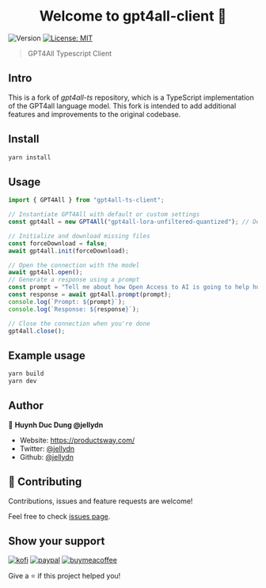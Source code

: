 <h1 align="center">Welcome to gpt4all-client 👋</h1>
<p>
  <img alt="Version" src="https://img.shields.io/badge/version-0.0.1-blue.svg?cacheSeconds=2592000" />
  <a href="#" target="_blank">
    <img alt="License: MIT" src="https://img.shields.io/badge/License-MIT-yellow.svg" />
  </a>
</p>

> GPT4All Typescript Client

## Intro

This is a fork of _gpt4all-ts_ repository, which is a TypeScript implementation of the GPT4all language model. This fork is intended to add additional features and improvements to the original codebase.

## Install

```sh
yarn install
```

## Usage

```typescript
import { GPT4All } from "gpt4all-ts-client";

// Instantiate GPT4All with default or custom settings
const gpt4all = new GPT4All("gpt4all-lora-unfiltered-quantized"); // Default is 'gpt4all-lora-quantized' model

// Initialize and download missing files
const forceDownload = false;
await gpt4all.init(forceDownload);

// Open the connection with the model
await gpt4all.open();
// Generate a response using a prompt
const prompt = "Tell me about how Open Access to AI is going to help humanity.";
const response = await gpt4all.prompt(prompt);
console.log(`Prompt: ${prompt}`);
console.log(`Response: ${response}`);

// Close the connection when you're done
gpt4all.close();
```

## Example usage

```sh
yarn build
yarn dev
```

## Author

👤 **Huynh Duc Dung @jellydn**

- Website: https://productsway.com/
- Twitter: [@jellydn](https://twitter.com/jellydn)
- Github: [@jellydn](https://github.com/jellydn)

## 🤝 Contributing

Contributions, issues and feature requests are welcome!

Feel free to check [issues page](https://github.com/jellydn/new-web-app/issues).

## Show your support

[![kofi](https://img.shields.io/badge/Ko--fi-F16061?style=for-the-badge&logo=ko-fi&logoColor=white)](https://ko-fi.com/dunghd)
[![paypal](https://img.shields.io/badge/PayPal-00457C?style=for-the-badge&logo=paypal&logoColor=white)](https://paypal.me/dunghd)
[![buymeacoffee](https://img.shields.io/badge/Buy_Me_A_Coffee-FFDD00?style=for-the-badge&logo=buy-me-a-coffee&logoColor=black)](https://www.buymeacoffee.com/dunghd)

Give a ⭐️ if this project helped you!
